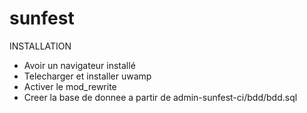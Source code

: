 # sunfest
INSTALLATION

 - Avoir un navigateur installé
 - Telecharger et installer uwamp
 - Activer le mod_rewrite 
 - Creer la base de donnee a partir de admin-sunfest-ci/bdd/bdd.sql




